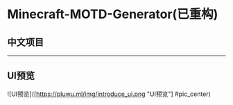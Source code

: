 # Minecraft-MOTD-Generator(已重构)  
## 中文项目
---
## UI预览  
![UI预览]([https://pluwu.ml/img/introduce_ui.png "UI预览"] #pic_center)
